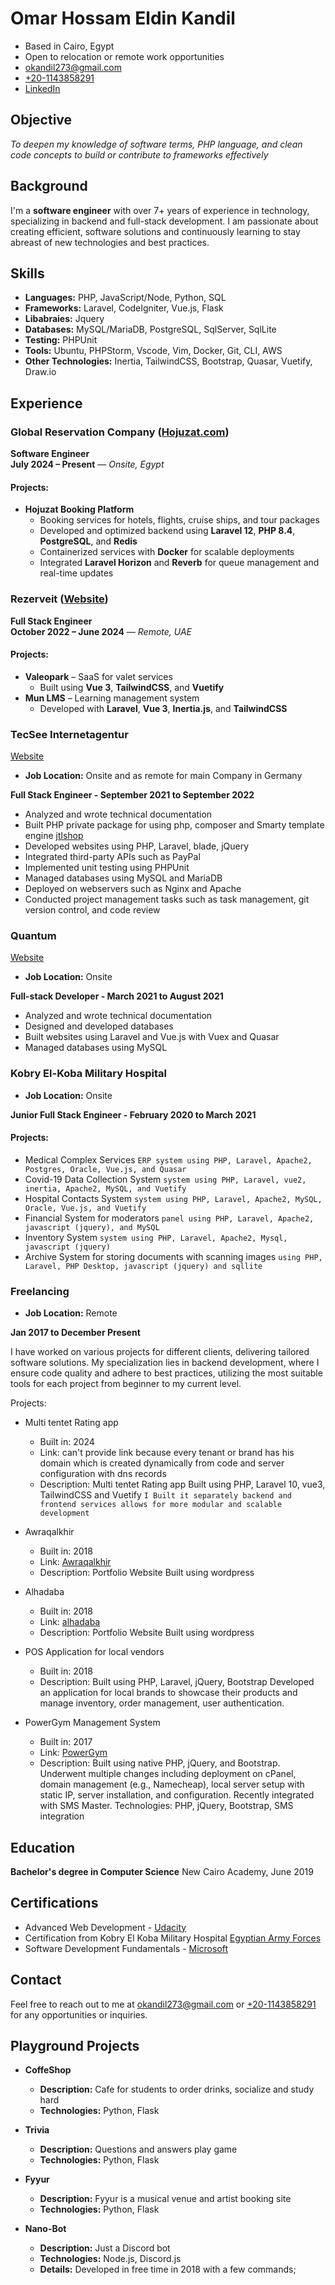 # Omar Hossam Eldin Kandil

* Based in Cairo, Egypt
* Open to relocation or remote work opportunities
* [okandil273@gmail.com](mailto:okandil273@gmail.com)
* [+20-1143858291](tel:+20-1143858291)
* [LinkedIn](https://www.linkedin.com/in/omar-hossam-eldin-kandil/)

## Objective

*To deepen my knowledge of software terms, PHP language, and clean code concepts to build or contribute to frameworks effectively*

## Background

I'm a **software engineer** with over 7+ years of experience in technology, specializing in backend and full-stack development. 
I am passionate about creating efficient, software solutions and continuously learning to stay abreast of new technologies and best practices.

## Skills

* **Languages:** PHP, JavaScript/Node, Python, SQL
* **Frameworks:** Laravel, CodeIgniter, Vue.js, Flask
* **Libabraies:** Jquery
* **Databases:** MySQL/MariaDB, PostgreSQL, SqlServer, SqlLite
* **Testing:** PHPUnit
* **Tools:** Ubuntu, PHPStorm, Vscode, Vim, Docker, Git, CLI, AWS
* **Other Technologies:** Inertia, TailwindCSS, Bootstrap, Quasar, Vuetify, Draw.io

## Experience

### Global Reservation Company ([Hojuzat.com](https://hotel.hojuzat.com/))

**Software Engineer**  
**July 2024 – Present** — *Onsite, Egypt*

#### Projects:
* **Hojuzat Booking Platform**  
  * Booking services for hotels, flights, cruise ships, and tour packages  
  * Developed and optimized backend using **Laravel 12**, **PHP 8.4**, **PostgreSQL**, and **Redis**  
  * Containerized services with **Docker** for scalable deployments  
  * Integrated **Laravel Horizon** and **Reverb** for queue management and real-time updates


### Rezerveit ([Website](https://rezerveit.com/))

**Full Stack Engineer**  
**October 2022 – June 2024** — *Remote, UAE*

#### Projects:
* **Valeopark** – SaaS for valet services  
  * Built using **Vue 3**, **TailwindCSS**, and **Vuetify**
* **Mun LMS** – Learning management system  
  * Developed with **Laravel**, **Vue 3**, **Inertia.js**, and **TailwindCSS**

### TecSee Internetagentur

[Website](https://tecsee.de/)

* **Job Location:** Onsite and as remote for main Company in Germany

**Full Stack Engineer - September 2021 to September 2022**

* Analyzed and wrote technical documentation
* Built PHP private package for using php, composer and Smarty template engine [jtlshop](https://guide.jtl-software.com/en/jtl-shop/)
* Developed websites using PHP, Laravel, blade, jQuery
* Integrated third-party APIs such as PayPal
* Implemented unit testing using PHPUnit
* Managed databases using MySQL and MariaDB
* Deployed on webservers such as Nginx and Apache
* Conducted project management tasks such as task management, git version control, and code review

### Quantum

[Website](http://quantumsit.com/)

* **Job Location:** Onsite

**Full-stack Developer - March 2021 to August 2021**

* Analyzed and wrote technical documentation
* Designed and developed databases
* Built websites using Laravel and Vue.js with Vuex and Quasar
* Managed databases using MySQL
  
### Kobry El-Koba Military Hospital

* **Job Location:** Onsite

**Junior Full Stack Engineer - February 2020 to March 2021**

#### Projects:

* Medical Complex Services  `ERP system using PHP, Laravel, Apache2, Postgres, Oracle, Vue.js, and Quasar`
* Covid-19 Data Collection System `system using PHP, Laravel, vue2, inertia, Apache2, MySQL, and Vuetify`
* Hospital Contacts System `system using PHP, Laravel, Apache2, MySQL, Oracle, Vue.js, and Vuetify`
* Financial System for moderators `panel using PHP, Laravel, Apache2, javascript (jquery), and MySQL`
* Inventory System `system using PHP, Laravel, Apache2, Mysql, javascript (jquery)`
* Archive System for storing documents with scanning images `using PHP, Laravel, PHP Desktop, javascript (jquery) and sqllite`

### Freelancing

* **Job Location:** Remote
  
**Jan 2017 to December Present**

I have worked on various projects for different clients, delivering tailored software solutions. My specialization lies in backend development, where I ensure code quality and adhere to best practices, utilizing the most suitable tools for each project from beginner to my current level.

Projects:

* Multi tentet Rating app
  - Built in: 2024
  - Link: can't provide link because every tenant or brand has his domain which is created dynamically from code and server configuration with dns records
  - Description: Multi tentet Rating app Built using PHP, Laravel 10, vue3, TailwindCSS and Vuetify `I Built it separately backend and frontend services allows for more modular and scalable development`

* Awraqalkhir
  - Built in: 2018
  - Link: [Awraqalkhir](https://awraqalkhir.com/)
  - Description: Portfolio Website Built using wordpress

* Alhadaba
  - Built in: 2018
  - Link: [alhadaba](https://www.alhadaba.info/)
  - Description: Portfolio Website Built using wordpress

* POS Application for local vendors
  - Built in: 2018
  - Description: Built using PHP, Laravel, jQuery, Bootstrap Developed an application for local brands to showcase their products and manage inventory, order management, user authentication.

* PowerGym Management System  
  - Built in: 2017
  - Link: [PowerGym](https://www.powergym.me/) 
  - Description: Built using native PHP, jQuery, and Bootstrap. Underwent multiple changes including deployment on cPanel, domain management (e.g., Namecheap), local server setup with static IP, server installation, and configuration. Recently integrated with SMS Master.
    Technologies: PHP, jQuery, Bootstrap, SMS integration

## Education

**Bachelor's degree in Computer Science**
New Cairo Academy, June 2019

## Certifications

* Advanced Web Development - [Udacity](https://drive.google.com/file/d/1d5J8CZKmvjyRNTBMvX5a3NzSFzFFsuvy/view)
* Certification from Kobry El Koba Military Hospital [Egyptian Army Forces](https://drive.google.com/file/d/1geSQerc0b7U_13CrzwiphZ9luIVJm_0f/view)
* Software Development Fundamentals - [Microsoft](https://drive.google.com/file/d/1a-zOr1I6B8u5EsQQ-zabTf2iTbttWzVV/view)

## Contact

Feel free to reach out to me at [okandil273@gmail.com](mailto:okandil273@gmail.com) or [+20-1143858291](tel:+20-1143858291) for any opportunities or inquiries.

## Playground Projects

* **CoffeShop**
  * **Description:** Cafe for students to order drinks, socialize and study hard
  * **Technologies:** Python, Flask

* **Trivia**
  * **Description:** Questions and answers play game
  * **Technologies:** Python, Flask

* **Fyyur**
  * **Description:** Fyyur is a musical venue and artist booking site
  * **Technologies:** Python, Flask

* **Nano-Bot**
  * **Description:** Just a Discord bot
  * **Technologies:** Node.js, Discord.js
  * **Details:** Developed in free time in 2018 with a few commands;

